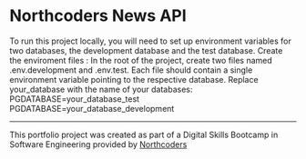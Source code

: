 # Northcoders News API

To run this project locally, you will need to set up environment variables for two databases, the development database and the test database.
Create the enviroment files : In the root of the project, create two files named .env.development and .env.test.
Each file should contain a single environment variable pointing to the respective database.
Replace your_database with the name of your databases:
PGDATABASE=your_database_test
PGDATABASE=your_database_development

--- 

This portfolio project was created as part of a Digital Skills Bootcamp in Software Engineering provided by [Northcoders](https://northcoders.com/)
